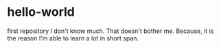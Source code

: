 # hello-world
first repository
I don't know much. That doesn't bother me. Because, it is the reason I'm able to learn a lot in short span.
